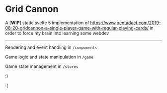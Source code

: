 # Grid Cannon

A [**WIP**] static svelte 5 implementation of https://www.pentadact.com/2019-08-20-gridcannon-a-single-player-game-with-regular-playing-cards/ in order to force my brain into learning some webdev


---
Rendering and event handling in ```/components```

Game logic and state manipulation in ```/game```

Game state management in ```/stores```

:)

:(
